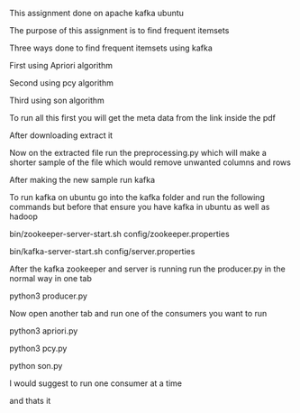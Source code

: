 This assignment done on apache kafka ubuntu 

The purpose of this assignment is to find frequent itemsets

Three ways done to find frequent itemsets using kafka

First using Apriori algorithm

Second using pcy algorithm

Third using son algorithm

To run all this first you will get the meta data from the link inside the pdf 

After downloading extract it 

Now on the extracted file run the preprocessing.py which will make a shorter sample of the file which would remove unwanted columns and rows

After making the new sample run kafka 

To run kafka on ubuntu go into the kafka folder and run the following commands but before that ensure you have kafka in ubuntu as well as hadoop

bin/zookeeper-server-start.sh config/zookeeper.properties

bin/kafka-server-start.sh config/server.properties

After the kafka zookeeper and server is running run the producer.py in the normal way in one tab

python3 producer.py 

Now open another tab and run one of the consumers you want to run

python3 apriori.py

python3 pcy.py

python son.py

I would suggest to run one consumer at a time 

and thats it
